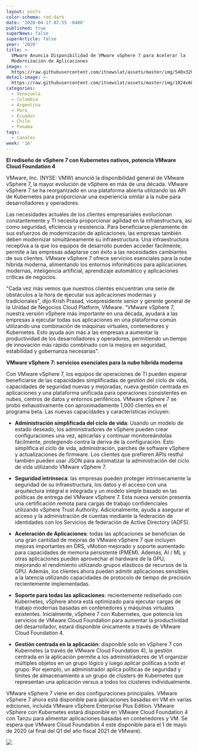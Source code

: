```yaml
---
layout: posts
color-schema: red-dark
date: '2020-04-17 07:55 -0400'
published: true
superNews: false
superArticle: false
year: '2020'
title: >-
  VMware Anuncia Disponibilidad de VMware vSphere 7 para Acelerar la
  Modernización de Aplicaciones
image: >-
  https://raw.githubusercontent.com/itnewslat/assets/master/img/540x320/Krish-Prasad-p.jpg
detail-image: >-
  https://raw.githubusercontent.com/itnewslat/assets/master/img/1024x680/Krish-Prasad-g.jpg
categories:
  - Venezuela
  - Colombia
  - Argentina
  - Perú
  - Ecuador
  - Chile
  - Panama
tags:
  - Canales
week: '16'
---
```

**El rediseño de vSphere 7 con Kubernetes nativos, potencia VMware Cloud Foundation 4**

VMware, Inc. (NYSE: VMW) anunció la disponibilidad general de VMware vSphere 7, la mayor evolución de vSphere en más de una década. VMware vSphere 7 se ha reorganizado en una plataforma abierta utilizando las API de Kubernetes para proporcionar una experiencia similar a la nube para desarrolladores y operadores.

Las necesidades actuales de los clientes empresariales evolucionan constantemente y TI necesita proporcionar agilidad en la infraestructura, así como seguridad, eficiencia y resistencia. Para beneficiarse plenamente de sus esfuerzos de modernización de aplicaciones, las empresas también deben modernizar simultáneamente su infraestructura. Una infraestructura receptiva a la que los equipos de desarrollo pueden acceder fácilmente, permite a las empresas adaptarse con éxito a las necesidades cambiantes de sus clientes. VMware vSphere 7 ofrece servicios esenciales para la nube híbrida moderna, alimentando los entornos informáticos para aplicaciones modernas, inteligencia artificial, aprendizaje automático y aplicaciones críticas de negocios.

"Cada vez más vemos que nuestros clientes encuentran una serie de obstáculos a la hora de ejecutar sus aplicaciones modernas y tradicionales", dijo Krish Prasad, vicepresidente senior y gerente general de la Unidad de Negocios Cloud Platform, VMware. “VMware vSphere 7, nuestra versión vSphere más importante en una década, ayudará a las empresas a ejecutar todas sus aplicaciones en una plataforma común utilizando una combinación de máquinas virtuales, contenedores y Kubernetes. Esto ayuda aún más a las empresas a aumentar la productividad de los desarrolladores y operadores, permitiendo un tiempo de innovación más rápido combinado con la mejora en seguridad, estabilidad y gobernanza necesarias".

**VMware vSphere 7: servicios esenciales para la nube híbrida moderna**

Con VMware vSphere 7, los equipos de operaciones de TI pueden esperar beneficiarse de las capacidades simplificadas de gestión del ciclo de vida, capacidades de seguridad nuevas y mejoradas, nueva gestión centrada en aplicaciones y una plataforma unificada para operaciones consistentes en nubes, centros de datos y entornos periféricos. VMware vSphere 7 se probó exhaustivamente con aproximadamente 1,000 clientes en el programa beta. Las nuevas capacidades y características incluyen:

- **Administración simplificada del ciclo de vida**: Usando un modelo de estado deseado, los administradores de vSphere pueden crear configuraciones una vez, aplicarlas y continuar monitoreándolas fácilmente, protegiendo contra la deriva de la configuración. Esto simplifica el ciclo de vida, administración, parches de software vSphere y actualizaciones de firmware. Los clientes que prefieren APIs restful también pueden usar JSON para automatizar la administración del ciclo de vida utilizando VMware vSphere 7.

- **Seguridad intrínseca**: las empresas pueden proteger intrínsecamente la seguridad de su infraestructura, los datos y el acceso con una arquitectura integral e integrada y un modelo simple basado en las políticas de  entrega del VMware vSphere 7. Esta nueva versión presenta una certificación remota para cargas de trabajo confidenciales utilizando vSphere Trust Authority. Adicionalmente, ayuda a asegurar el acceso y la administración de cuentas mediante la federación de identidades con los Servicios de federación de Active Directory (ADFS).

- **Aceleración de Aplicaciones**: todas las aplicaciones se benefician de una gran cantidad de mejoras de VMware vSphere 7 que incluyen mejoras importantes en DRS, vMotion mejorado y soporte aumentado para capacidades de memoria persistente (PMEM). Además, AI / ML y otras aplicaciones pueden aprovechar el hardware de la GPU, mejorando el rendimiento utilizando grupos elásticos de recursos de la GPU. Además, los clientes ahora pueden admitir aplicaciones sensibles a la latencia utilizando capacidades de protocolo de tiempo de precisión recientemente implementadas.

- **Soporte para todas las aplicaciones**: recientemente rediseñado con Kubernetes, vSphere ahora está optimizado para ejecutar cargas de trabajo modernas basadas en contenedores y máquinas virtuales existentes. Inicialmente, vSphere 7 con Kubernetes, que potencia los servicios de VMware Cloud Foundation para aumentar la productividad del desarrollador, estará disponible únicamente a través de VMware Cloud Foundation 4.

- **Gestión centrada en la aplicación**: disponible solo en vSphere 7 con Kubernetes (a través de VMware Cloud Foundation 4), la gestión centrada en la aplicación permite a los administradores de VI organizar múltiples objetos en un grupo lógico y luego aplicar políticas a todo el grupo. Por ejemplo, un administrador aplica políticas de seguridad y límites de almacenamiento a un grupo de clústers de Kubernetes que representan una aplicación versus a todos los clústeres individualmente.

VMware vSphere 7 viene en dos configuraciones principales. VMware vSphere 7 ahora está disponible para aplicaciones basadas en VM en varias ediciones, incluida VMware vSphere Enterprise Plus Edition. VMware vSphere con Kubernetes estará disponible en VMware Cloud Foundation 4 con Tanzu para alimentar aplicaciones basadas en contenedores y VM. Se espera que VMware Cloud Foundation 4 esté disponible para el 1 de mayo de 2020 (al final del Q1 del año fiscal 2021 de VMware).

<img src="https://tracker.metricool.com/c3po.jpg?hash=56f88a41e39ab42c063cc51676587a04"/>